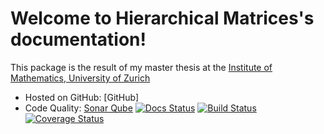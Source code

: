 Welcome to Hierarchical Matrices's documentation!
=================================================

This package is the result of my master thesis at the [Institute of Mathematics, University of Zurich](http://www.math.uzh.ch/index.php?&L=1)

* Hosted on GitHub: [GitHub] 
* Code Quality: [Sonar Qube](https://sonarqube.com/dashboard/index?id=hierarchicalmatrices)
[![Docs Status](https://readthedocs.org/projects/hierarchicalmatrices/badge/)](https://readthedocs.org/projects/hierarchicalmatrices/badge/)
[![Build Status](https://travis-ci.org/maekke97/HierarchicalMatrices.svg?branch=master)](https://travis-ci.org/maekke97/HierarchicalMatrices.svg?branch=master)
[![Coverage Status](https://coveralls.io/repos/github/maekke97/HierarchicalMatrices/badge.svg?branch=master)](https://coveralls.io/github/maekke97/HierarchicalMatrices?branch=master)
